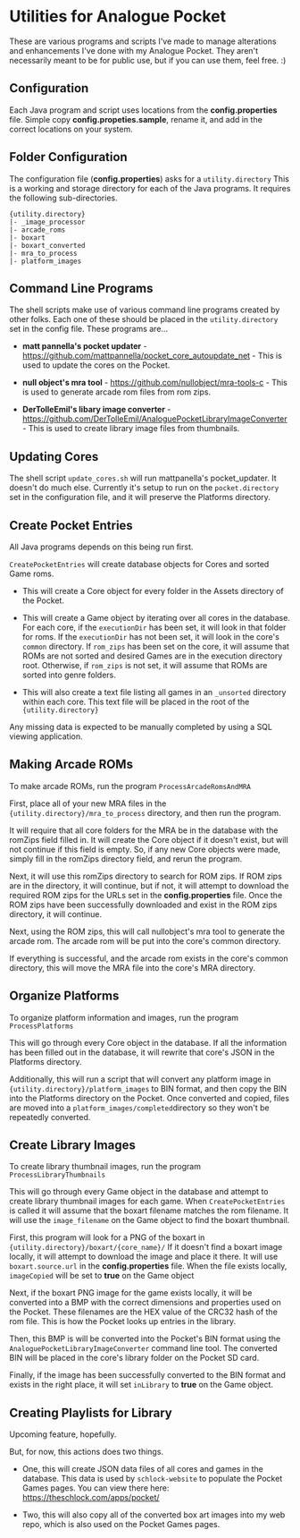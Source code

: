 # Utilities for Analogue Pocket

These are various programs and scripts I've made to manage alterations and enhancements I've done with my Analogue Pocket. They aren't necessarily meant to be for public use, but if you can use them, feel free. :)



## Configuration

Each Java program and script uses locations from the **config.properties** file. Simple copy **config.propeties.sample**, rename it, and add in the correct locations on your system.



## Folder Configuration

The configuration file (**config.properties**) asks for a `utility.directory`  This is a working and storage directory for each of the Java programs. It requires the following sub-directories.

```
{utility.directory}
|- _image_processor
|- arcade_roms
|- boxart
|- boxart_converted
|- mra_to_process
|- platform_images
```



## Command Line Programs

The shell scripts make use of various command line programs created by other folks. Each one of these should be placed in the `utility.directory` set in the config file. These programs are...

- **matt pannella's pocket updater** - https://github.com/mattpannella/pocket_core_autoupdate_net - This is used to update the cores on the Pocket.


- **null object's mra tool** - https://github.com/nullobject/mra-tools-c - This is used to generate arcade rom files from rom zips.


- **DerTolleEmil's libary image converter** - https://github.com/DerTolleEmil/AnaloguePocketLibraryImageConverter - This is used to create library image files from thumbnails.




## Updating Cores

The shell script `update_cores.sh` will run mattpanella's pocket_updater. It doesn't do much else. Currently it's setup to run on the `pocket.directory` set in the configuration file, and it will preserve the Platforms directory.



## Create Pocket Entries

All Java programs depends on this being run first.

`CreatePocketEntries` will create database objects for Cores and sorted Game roms. 

- This will create a Core object for every folder in the Assets directory of the Pocket. 


- This will create a Game object by iterating over all cores in the database. For each core, if the `executionDir` has been set, it will look in that folder for roms. If the `executionDir` has not been set, it will look in the core's `common` directory. If `rom_zips` has been set on the core, it will assume that ROMs are not sorted and desired Games are in the execution directory root. Otherwise, if `rom_zips` is not set, it will assume that ROMs are sorted into genre folders. 


- This will also create a text file listing all games in an `_unsorted` directory within each core. This text file will be placed in the root of the `{utility.directory}`

Any missing data is expected to be manually completed by using a SQL viewing application.



## Making Arcade ROMs

To make arcade ROMs, run the program `ProcessArcadeRomsAndMRA`

First, place all of your new MRA files in the `{utility.directory}/mra_to_process` directory, and then run the program.

It will require that all core folders for the MRA be in the database with the romZips field filled in. It will create the Core object if it doesn't exist, but will not continue if this field is empty. So, if any new Core objects were made, simply fill in the romZips directory field, and rerun the program.

Next, it will use this romZips directory to search for ROM zips. If ROM zips are in the directory, it will continue, but if not, it will attempt to download the required ROM zips for the URLs set in the **config.properties** file.  Once the ROM zips have been successfully downloaded and exist in the ROM zips directory, it will continue.

Next, using the ROM zips, this will call nullobject's mra tool to generate the arcade rom.  The arcade rom will be put into the core's common directory.

If everything is successful, and the arcade rom exists in the core's common directory, this will move the MRA file into the core's MRA directory.



## Organize Platforms

To organize platform information and images, run the program `ProcessPlatforms`

This will go through every Core object in the database. If all the information has been filled out in the database, it will rewrite that core's JSON in the Platforms directory.

Additionally, this will run a script that will convert any platform image in `{utility.directory}/platform_images` to BIN format, and then copy the BIN into the Platforms directory on the Pocket. Once converted and copied, files are moved into a `platform_images/completed`directory so they won't be repeatedly converted.



## Create Library Images

To create library thumbnail images, run the program `ProcessLibraryThumbnails`

This will go through every Game object in the database and attempt to create library thumbnail images for each game. When `CreatePocketEntries` is called it will assume that the boxart filename matches the rom filename. It will use the `image_filename` on the Game object to find the boxart thumbnail.

First, this program will look for a PNG of the boxart in `{utility.directory}/boxart/{core_name}/` If it doesn't find a boxart image locally, it will attempt to download the image and place it there. It will use `boxart.source.url` in the **config.properties** file. When the file exists locally, `imageCopied` will be set to **true** on the Game object

Next, if the boxart PNG image for the game exists locally, it will be converted into a BMP with the correct dimensions and properties used on the Pocket. These filenames are the HEX value of the CRC32 hash of the rom file. This is how the Pocket looks up entries in the library.

Then, this BMP is will be converted into the Pocket's BIN format using the `AnaloguePocketLibraryImageConverter` command line tool. The converted BIN will be placed in the core's library folder on the Pocket SD card. 

Finally, if the image has been successfully converted to the BIN format and exists in the right place, it will set `inLibrary` to **true** on the Game object.



## Creating Playlists for Library

Upcoming feature, hopefully.

But, for now, this actions does two things.

- One, this will create JSON data files of all cores and games in the database. This data is used by `schlock-website` to populate the Pocket Games pages. You can view there here: <a href="https://theschlock.com/apps/pocket/">https://theschlock.com/apps/pocket/</a>

- Two, this will also copy all of the converted box art images into my web repo, which is also used on the Pocket Games pages.

